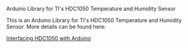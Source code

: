 Arduino Library for TI's HDC1050 Temperature and Humidity Sensor

This is an Arduino Library for TI's HDC1050 Temperature and Humidity Sensor. More details can be found here:

<a href="http://www.kerrywong.com/2015/10/16/interfacing-hdc1050-with-arduino/">Interfacing HDC1050 with Arduino</a>
